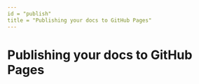 ```yaml
---
id = "publish"
title = "Publishing your docs to GitHub Pages"
---
```

# Publishing your docs to GitHub Pages
